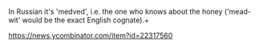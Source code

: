 In Russian it's 'medved', i.e. the one who knows about the honey ('mead-wit' would be the exact English cognate).+

https://news.ycombinator.com/item?id=22317560
